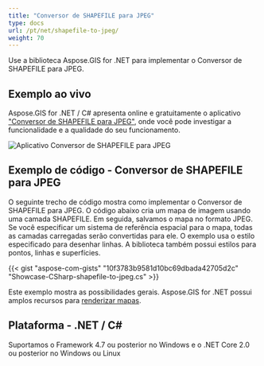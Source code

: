 ```yaml
---
title: "Conversor de SHAPEFILE para JPEG"
type: docs
url: /pt/net/shapefile-to-jpeg/
weight: 70
---
```


Use a biblioteca Aspose.GIS for .NET para implementar o Conversor de SHAPEFILE para JPEG.

## **Exemplo ao vivo**

Aspose.GIS for .NET / C# apresenta online e gratuitamente o aplicativo ["Conversor de SHAPEFILE para JPEG"](https://products.aspose.app/gis/viewer/shapefile-to-jpeg), onde você pode investigar a funcionalidade e a qualidade do seu funcionamento.

![Aplicativo Conversor de SHAPEFILE para JPEG](viewer.png)

## **Exemplo de código - Conversor de SHAPEFILE para JPEG**

O seguinte trecho de código mostra como implementar o Conversor de SHAPEFILE para JPEG. O código abaixo cria um mapa de imagem usando uma camada SHAPEFILE. Em seguida, salvamos o mapa no formato JPEG. Se você especificar um sistema de referência espacial para o mapa, todas as camadas carregadas serão convertidas para ele.
O exemplo usa o estilo especificado para desenhar linhas. A biblioteca também possui estilos para pontos, linhas e superfícies.

{{< gist "aspose-com-gists" "10f3783b9581d10bc69dbada42705d2c" "Showcase-CSharp-shapefile-to-jpeg.cs" >}}

Este exemplo mostra as possibilidades gerais. Aspose.GIS for .NET possui amplos recursos para [renderizar mapas](https://docs.aspose.com/gis/net/map-rendering/).

## **Plataforma - .NET / C#**

Suportamos o Framework 4.7 ou posterior no Windows e o .NET Core 2.0 ou posterior no Windows ou Linux
